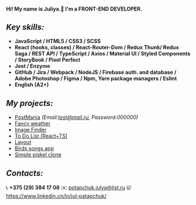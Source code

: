 #### Hi! My name is Juliya.👋 I'm a FRONT-END DEVELOPER.


## *Key skills:*
- **JavaScript / HTML5 / CSS3 / SCSS** 
- **React (hooks, classes) / React-Router-Dom / Redux Thunk/ Redux Saga / REST API / TypeScript / Axios / Material UI / Styled Components / StoryBook / Pixel Perfect**
- **Jest / Enzyme**
- **GitHub / Jira / Webpack / NodeJS / Firebase auth. and database / Adobe Photoshop / Figma / Npm, Yarn package managers / Eslint**
- **English (A2+)**

## *My projects:*
- [PostMania](https://post-mania.web.app/) *(Email:test@mail.ru, Password:000000)*
- [Fancy weather](https://fancy-weather-app-web.netlify.app/)
- [Image Finder](https://image-finder-webapp.netlify.app/)
- [To Do List (React+TS)](https://tooo-dooo-list.netlify.app/)
- [Layout](https://jul-333.github.io/Layout/)
- [Birds songs app](https://song-bird-app.netlify.app)
- [Simple piskel clone](https://simple-piskel-clone-app.web.app/)

## *Contacts:*
📞 **+375 (29) 384 17 08**
✉️ potapchuk.julya@list.ru
☑️  https://www.linkedin.cn/in/jul-patapchuk/


<!--
**Jul-333/Jul-333** is a ✨ _special_ ✨ repository because its `README.md` (this file) appears on your GitHub profile.

Here are some ideas to get you started:

- 🔭 I’m currently working on ...
- 🌱 I’m currently learning ...
- 👯 I’m looking to collaborate on ...
- 🤔 I’m looking for help with ...
- 💬 Ask me about ...
- 📫 How to reach me: ...
- 😄 Pronouns: ...
- ⚡ Fun fact: ...
-->
